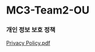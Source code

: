 # MC3-Team2-OU

### 개인 정보 보호 정책
[Privacy Policy.pdf](https://github.com/DeveloperAcademy-POSTECH/MC3-Team2-OU/files/12297144/privacy_policy.pdf)
